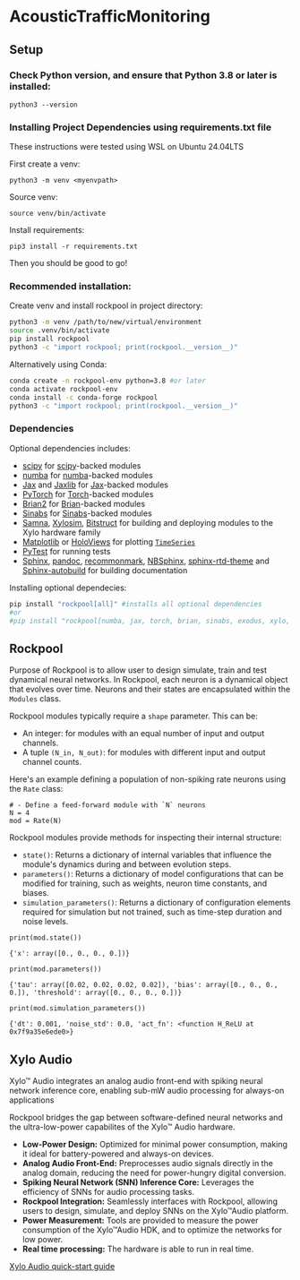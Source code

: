 # AcousticTrafficMonitoring

## Setup

### Check Python version, and ensure that Python 3.8 or later is installed:

```
python3 --version
```

### Installing Project Dependencies using requirements.txt file
These instructions were tested using WSL on Ubuntu 24.04LTS

First create a venv:
```
python3 -m venv <myenvpath>
```

Source venv:
```
source venv/bin/activate
```

Install requirements:
```
pip3 install -r requirements.txt
```

Then you should be good to go!

### Recommended installation:

Create venv and install rockpool in project directory:
``` bash
python3 -m venv /path/to/new/virtual/environment
source .venv/bin/activate
pip install rockpool
python3 -c "import rockpool; print(rockpool.__version__)"
```
Alternatively using Conda:
``` bash
conda create -n rockpool-env python=3.8 #or later
conda activate rockpool-env
conda install -c conda-forge rockpool
python3 -c "import rockpool; print(rockpool.__version__)"
```

### Dependencies

Optional dependencies includes:
- [scipy](https://www.scipy.org) for [scipy](https://www.scipy.org)-backed modules
- [numba](https://numba.pydata.org) for [numba](https://numba.pydata.org)-backed modules
- [Jax](https://github.com/google/jax) and [Jaxlib](https://github.com/google/jax) for [Jax](https://github.com/google/jax)-backed modules
- [PyTorch](https://pytorch.org/) for [Torch](https://pytorch.org/)-backed modules
- [Brian2](https://github.com/brian-team/brian2) for [Brian](https://github.com/brian-team/brian2)-backed modules
- [Sinabs](https://pypi.org/project/sinabs/) for [Sinabs](https://pypi.org/project/sinabs/)-backed modules
- [Samna](https://pypi.org/project/samna/), [Xylosim](https://pypi.org/project/xylosim/), [Bitstruct](https://pypi.org/project/bitstruct/) for building and deploying modules to the Xylo hardware family
- [Matplotlib](https://matplotlib.org) or [HoloViews](http://holoviews.org) for plotting [`TimeSeries`](https://rockpool.ai/reference/_autosummary/timeseries.TimeSeries.html#timeseries.TimeSeries "timeseries.TimeSeries")
- [PyTest](https://github.com/pytest-dev/pytest) for running tests
- [Sphinx](http://www.sphinx-doc.org), [pandoc](https://pandoc.org), [recommonmark](https://pypi.org/project/sphinx-rtd-theme/), [NBSphinx](https://github.com/spatialaudio/nbsphinx), [sphinx-rtd-theme](https://pypi.org/project/sphinx-rtd-theme/) and [Sphinx-autobuild](https://github.com/GaretJax/sphinx-autobuild) for building documentation

Installing optional dependecies:
``` bash
pip install "rockpool[all]" #installs all optional dependencies
#or
#pip install "rockpool[numba, jax, torch, brian, sinabs, exodus, xylo, dynapse, tests, docs]" #installs specific optional dependencies
```

## Rockpool

Purpose of Rockpool is to allow user to design simulate, train and test dynamical neural networks. In Rockpool, each neuron is a dynamical object that evolves over time. Neurons and their states are encapsulated within the `Modules` class.

Rockpool modules typically require a `shape` parameter. This can be:

- An integer: for modules with an equal number of input and output channels.
- A tuple `(N_in, N_out)`: for modules with different input and output channel counts.

Here's an example defining a population of non-spiking rate neurons using the `Rate` class:
```
# - Define a feed-forward module with `N` neurons
N = 4
mod = Rate(N)
```

Rockpool modules provide methods for inspecting their internal structure:

- `state()`: Returns a dictionary of internal variables that influence the module's dynamics during and between evolution steps.
- `parameters()`: Returns a dictionary of model configurations that can be modified for training, such as weights, neuron time constants, and biases.
- `simulation_parameters()`: Returns a dictionary of configuration elements required for simulation but not trained, such as time-step duration and noise levels.
```
print(mod.state())
```
`{'x': array([0., 0., 0., 0.])}`

```
print(mod.parameters())
```
`{'tau': array([0.02, 0.02, 0.02, 0.02]), 'bias': array([0., 0., 0., 0.]), 'threshold': array([0., 0., 0., 0.])}`

```
print(mod.simulation_parameters())
```
`{'dt': 0.001, 'noise_std': 0.0, 'act_fn': <function H_ReLU at 0x7f9a35e6ede0>}`

## Xylo Audio

Xylo™ Audio integrates an analog audio front-end with spiking neural network inference core, enabling sub-mW audio processing for always-on applications

Rockpool bridges the gap between software-defined neural networks and the ultra-low-power capabilites of the Xylo™ Audio hardware. 

- **Low-Power Design:** Optimized for minimal power consumption, making it ideal for battery-powered and always-on devices.
- **Analog Audio Front-End:** Preprocesses audio signals directly in the analog domain, reducing the need for power-hungry digital conversion.
- **Spiking Neural Network (SNN) Inference Core:** Leverages the efficiency of SNNs for audio processing tasks.
- **Rockpool Integration:** Seamlessly interfaces with Rockpool, allowing users to design, simulate, and deploy SNNs on the Xylo™Audio platform.
- **Power Measurement:** Tools are provided to measure the power consumption of the Xylo™Audio HDK, and to optimize the networks for low power.
- **Real time processing:** The hardware is able to run in real time.

[Xylo Audio quick-start guide](https://rockpool.ai/devices/quick-xylo/deploy_to_xylo.html)